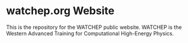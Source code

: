 # watchep.org Website

This is the repository for the WATCHEP public website.
WATCHEP is the Western Advanced Training for Computational High-Energy Physics.
